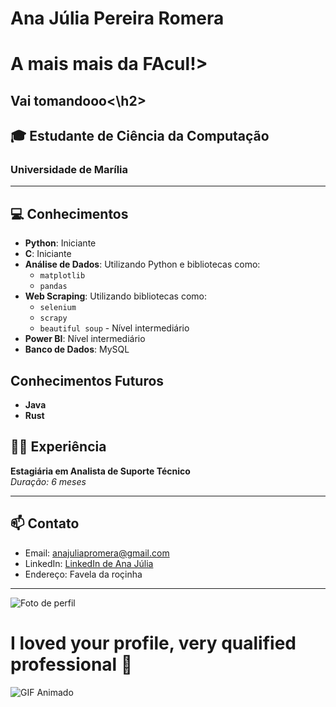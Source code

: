 
<body>
  <h1>Ana Júlia Pereira Romera</h1>
  <h1> A mais mais da FAcul!>
    <h2> Vai tomandooo<\h2>
  <h2>🎓 Estudante de Ciência da Computação</h2>
  <h3>Universidade de Marília</h3>

  <hr>

  <h2>💻 Conhecimentos</h2>
  <ul>
    <li><strong>Python</strong>: Iniciante</li>
    <li><strong>C</strong>: Iniciante</li>
    <li><strong>Análise de Dados</strong>: Utilizando Python e bibliotecas como:
      <ul>
        <li><code>matplotlib</code></li>
        <li><code>pandas</code></li>
      </ul>
    </li>
    <li><strong>Web Scraping</strong>: Utilizando bibliotecas como:
      <ul>
        <li><code>selenium</code></li>
        <li><code>scrapy</code></li>
        <li><code>beautiful soup</code> - Nível intermediário</li>
      </ul>
    </li>
    <li><strong>Power BI</strong>: Nível intermediário</li>
    <li><strong>Banco de Dados</strong>: MySQL</li>
  </ul>

  <h2>Conhecimentos Futuros</h2>
  <ul>
    <li><strong>Java</strong></li>
    <li><strong>Rust</strong></li>
  </ul>

  <h2>🧑‍💻 Experiência</h2>
  <p><strong>Estagiária em Analista de Suporte Técnico</strong><br><em>Duração: 6 meses</em></p>

  <hr>

  <h2>📫 Contato</h2>
  <ul>
    <li>Email: <a href="mailto:anajuliapromera@gmail.com">anajuliapromera@gmail.com</a></li>
    <li>LinkedIn: <a href="https://www.linkedin.com/in/anajuliapromera">LinkedIn de Ana Júlia</a></li>
    <li>Endereço: Favela da roçinha</li>
  </ul>

  <hr>

  <!-- Coloque aqui a imagem de perfil -->
  <img src="https://avatars.githubusercontent.com/u/seu-usuario" alt="Foto de perfil" class="profile-image">
</body>
</html>


# I loved your profile, very qualified professional 💝
![GIF Animado](https://media1.giphy.com/media/v1.Y2lkPTc5MGI3NjExczUwOXBobjVzN2UzZDFhaDd2eDdlbjh1NnhncDY4eHptaXExam0zeCZlcD12MV9pbnRlcm5hbF9naWZfYnlfaWQmY3Q9Zw/0saxF4eNE7x2fEqrN6/giphy.gif)

